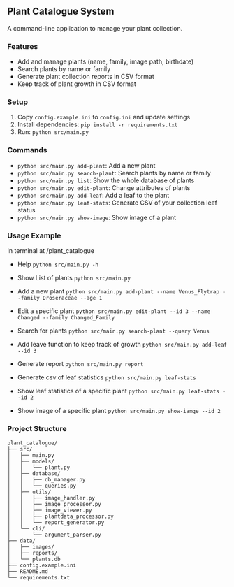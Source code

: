 ## Plant Catalogue System

A command-line application to manage your plant collection.

### Features
- Add and manage plants (name, family, image path, birthdate)
- Search plants by name or family
- Generate plant collection reports in CSV format
- Keep track of plant growth in CSV format

### Setup
1. Copy `config.example.ini` to `config.ini` and update settings
2. Install dependencies: `pip install -r requirements.txt`
3. Run: `python src/main.py`

### Commands
- `python src/main.py add-plant`: Add a new plant
- `python src/main.py search-plant`: Search plants by name or family
- `python src/main.py list`: Show the whole database of plants
- `python src/main.py edit-plant`: Change attributes of plants
- `python src/main.py add-leaf`: Add a leaf to the plant
- `python src/main.py leaf-stats`: Generate CSV of your collection leaf status
- `python src/main.py show-image`: Show image of a plant

### Usage Example

In terminal at /plant_catalogue

- Help
`python src/main.py -h`

- Show List of plants
`python src/main.py`

- Add a new plant
`python src/main.py add-plant --name Venus_Flytrap --family Droseraceae --age 1 `

- Edit a specific plant
`python src/main.py edit-plant --id 3 --name Changed --family Changed_Family`

- Search for plants
`python src/main.py search-plant --query Venus`

- Add leave function to keep track of growth
`python src/main.py add-leaf --id 3`

- Generate report
`python src/main.py report`

- Generate csv of leaf statistics
`python src/main.py leaf-stats`  

- Show leaf statistics of a specific plant
`python src/main.py leaf-stats --id 2`  

- Show image of a specific plant
`python src/main.py show-iamge --id 2`  






### Project Structure
```
plant_catalogue/
├── src/
│   ├── main.py
│   ├── models/
│   │   └── plant.py
│   ├── database/
│   │   ├── db_manager.py
│   │   └── queries.py
│   ├── utils/
│   │   ├── image_handler.py
│   │   ├── image_processor.py
│   │   ├── image_viewer.py
│   │   ├── plantdata_processor.py
│   │   └── report_generator.py
│   └── cli/
│       └── argument_parser.py
├── data/
│   ├── images/
│   ├── reports/
│   └── plants.db
├── config.example.ini
├── README.md
└── requirements.txt
```